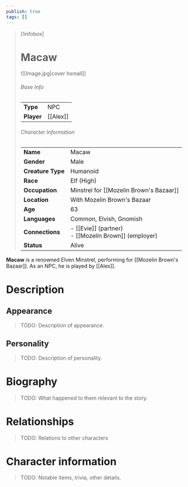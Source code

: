 ```yaml
---
publish: true
tags: []
---
```

> [!infobox]  
> # Macaw
> ![[Image.jpg|cover hsmall]]  
> ###### Base Info
> | | |  
> |---|---|  
> | **Type** | NPC |
> | **Player** | [[Alex]] |
> ###### Character Information  
> | | |  
> |---|---|  
> | **Name** | Macaw |
> | **Gender** | Male | 
> | **Creature Type** | Humanoid |
> | **Race** | Elf (High) |  
> | **Occupation** | Minstrel for [[Mozelin Brown's Bazaar]] |  
> | **Location** | With Mozelin Brown's Bazaar |
> | **Age** | 63 |
> | **Languages** | Common, Elvish, Gnomish |  
> | **Connections** | - [[Evie]] (partner)<br>- [[Mozelin Brown]] (employer) |
> | **Status** | Alive |

**Macaw** is a renowned Elven Minstrel, performing for [[Mozelin Brown's Bazaar]]. As an NPC, he is played by [[Alex]].
# Description
## Appearance
> TODO: Description of appearance.
## Personality
> TODO: Description of personality.
# Biography
> TODO: What happened to them relevant to the story.
# Relationships
> TODO: Relations to other characters
# Character information
> TODO: Notable items, trivia, other details.